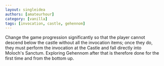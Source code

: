 ```yaml
---
layout: singleidea
authors: [amateurhour]
category: [vanilla]
tags: [invocation, castle, gehennom]
---
```

Change the game progression significantly so that the player cannot descend
below the castle without all the invocation items; once they do, they must
perform the invocation at the Castle and fall directly into Moloch's Sanctum.
Exploring Gehennom after that is therefore done for the first time and from the
bottom up.
